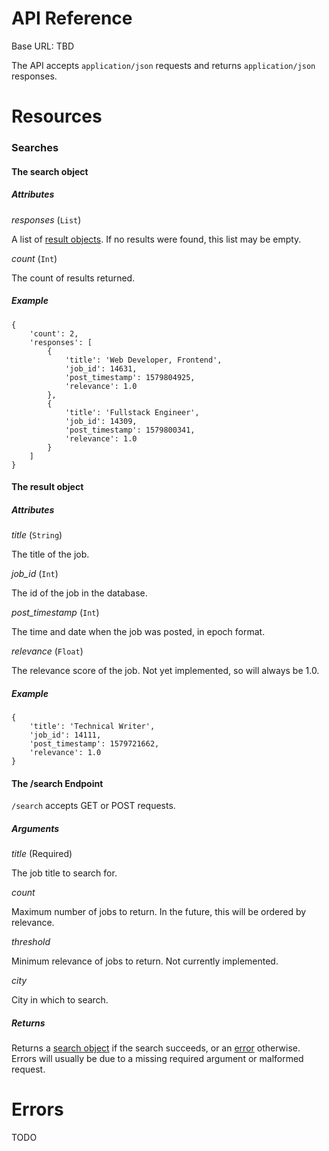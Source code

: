 
# API Reference #

Base URL: TBD

The API accepts `application/json` requests and returns `application/json` responses.


# Resources #

### Searches ###

<a name="search_object"></a>
#### The search object ####

##### Attributes #####

*responses* (`List`)

A list of [result objects](#result_object). If no results were found, this list may be empty.

*count* (`Int`)

The count of results returned.

##### Example #####

```
{
	'count': 2,
	'responses': [
		{
			'title': 'Web Developer, Frontend',
			'job_id': 14631,
			'post_timestamp': 1579804925,
			'relevance': 1.0
		},
		{
			'title': 'Fullstack Engineer',
			'job_id': 14309,
			'post_timestamp': 1579800341,
			'relevance': 1.0
		}
	]
}
```

<a name="result_object"></a>
#### The result object ####

##### Attributes #####

*title* (`String`)

The title of the job.

*job_id* (`Int`)

The id of the job in the database.

*post_timestamp* (`Int`)

The time and date when the job was posted, in epoch format.

*relevance* (`Float`)

The relevance score of the job. Not yet implemented, so will always be 1.0.

##### Example #####

```
{
	'title': 'Technical Writer',
	'job_id': 14111,
	'post_timestamp': 1579721662,
	'relevance': 1.0
}
```

#### The /search Endpoint ####

`/search` accepts GET or POST requests.

##### Arguments #####

*title* (Required)

The job title to search for.

*count*

Maximum number of jobs to return. In the future, this will be ordered by relevance.

*threshold*

Minimum relevance of jobs to return. Not currently implemented.

*city*

City in which to search.

##### Returns #####

Returns a [search object](#search_object) if the search succeeds, or an [error](#errors) otherwise. Errors will usually be due to a missing required argument or malformed request.


<a name="errors"></a>
# Errors #

TODO
